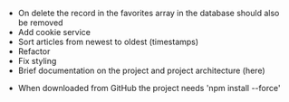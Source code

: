 - On delete the record in the favorites array in the database should also be removed
- Add cookie service
- Sort articles from newest to oldest (timestamps)
- Refactor
- Fix styling
- Brief documentation on the project and project architecture (here)

* When downloaded from GitHub the project needs 'npm install --force'
